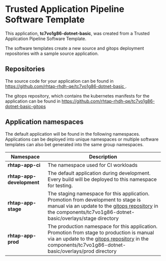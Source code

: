 # Trusted Application Pipeline Software Template

This application, **tc7vo1g86-dotnet-basic**, was created from a Trusted Application Pipeline Software Template.

The software templates create a new source and gitops deployment repositories with a sample source application. 

## Repositories

The source code for your application can be found in [https://github.com/rhtap-rhdh-qe/tc7vo1g86-dotnet-basic ](https://github.com/rhtap-rhdh-qe/tc7vo1g86-dotnet-basic ).
 
The gitops repository, which contains the kubernetes manifests for the application can be found in 
[https://github.com/rhtap-rhdh-qe/tc7vo1g86-dotnet-basic-gitops ](https://github.com/rhtap-rhdh-qe/tc7vo1g86-dotnet-basic-gitops ) 

## Application namespaces 

The default application will be found in the following namespaces. Applications can be deployed into unique namespaces or multiple software templates can also bet generated into the same group namespaces.  

|  Namespace   |  Description   |  
| -------- | -------- |
| **rhtap-app-ci** | The namespace used for CI workloads |
| **rhtap-app-development** | The default application during development. Every build will be deployed to this namespace for testing. |
| **rhtap-app-stage** | The staging namespace for this application. Promotion from development to stage is manual via an update to the [gitops repository](https://github.com/rhtap-rhdh-qe/tc7vo1g86-dotnet-basic-gitops ) in the components/tc7vo1g86-dotnet-basic/overlays/stage directory |
| **rhtap-app-prod** | The production namespace for this application. Promotion from stage to production is manual via an update to the [gitops repository](https://github.com/rhtap-rhdh-qe/tc7vo1g86-dotnet-basic-gitops ) in the components/tc7vo1g86-dotnet-basic/overlays/prod directory |